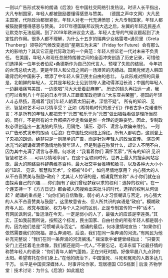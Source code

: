 一则以广告形式发布的朗诵《后浪》在中国社交网络引发热议。时评人长平指出，大凡专制国家，年轻人都被鼓励要懂得感恩与赞美。 （德国之声中文网）大凡民主国家，代际政治都很紧张，年轻人对老一代充满愤怒；大凡专制国家，年轻人都被鼓励要懂得感恩与赞美。 2017年德国联邦议院大选之后，左翼的年轻选民差点让默克尔无法组阁。到了2019年欧洲议会大选，年轻人主导的气候议题起到了决定性的作用。很多人都不理解，为什么十五岁的瑞典少女格雷塔•通贝里（Greta Thunberg）领导的气候改变运动&#8221;星期五为未来&#8221;（Friday for Future）会有那么大的影响力？其实它正是代际政治的一个典范：年轻人控诉老一代对未来不负责任。 在美国，年轻人和现任总统特朗普之间的全面冲突创造了历史记录，可惜他们选择另一位年长者伯尼•桑德斯作为自己的代言人，预埋了失败的结局。 今年初的台湾总统大选，更是年轻人和父母之间的一场艰苦的肉搏战。国民党候选人韩国瑜背后的中国影子，增添了中年轻人保卫民主自由的悲壮。 与此形成对照的风景是，北朝鲜的年轻人、尤其是年轻女士见到领导人激动得涕泪长流；中国的年轻人一边翻墙痛骂美国，一边歌唱&#8221;习大大爱着彭麻麻&#8221;。 历史的镜头再拉远一点，我们可以看到八十年前的日本年轻人正跟着军政府建立&#8221;大东亚共荣圈&#8221;，德国的年轻人斗志昂扬，高唱着&#8221;我们年轻人朝着太阳前进，深信不疑&#8221;。 所有的知识、见识、智慧和艺术可以尽情享受？ 正如《希特勒时代的孩子们》作者古多•克诺谱所言：不是所有的年轻人都把忠于&#8221;元首&#8221;和乐于为&#8221;元首&#8221;做出牺牲看做是理所当然的。同样，不是所有的士兵都把齐步走看做是惟一合理的走路姿势。因此，专制政权必须创造出一套洗脑的系统，用隔绝、镇压、恐吓、谎言与欺骗来维持。 一则以广告形式发布的朗诵《后浪》在中国社交网络上蹿红。所有人都明白，这则登上了央视的朗诵，绝非只是一则简单的广告，而是针对年轻人的政治宣传。 演员何冰充当的朗诵者满怀激情地称赞年轻人，但是到底在称赞什么，却让人不明不白，因为其中充满了谎言与矛盾。何冰说：&#8221;我看着你们 满怀羡慕&#8221;，&#8221;所有的知识 见识 智慧和艺术……可以尽情地享用&#8221;。在这个互联网时代，世界上最大的搜索网站谷歌，最大的网络百科辞典维基百科，最大社交平台推特和脸书，以及各种大大小小的&#8221;知识、 见识、智慧和艺术&#8221;，全都被&#8221;404&#8243;，如何尽情地享用？ 内心强大的人从不吝啬赞美与鼓励&#8211;政府？ 尤其让人惊讶的是，朗诵竟然宣称&#8221; 从小你们就在自由探索自己的兴趣……你们拥有了我们曾经梦寐以求的权利：选择的权利&#8221;。在一个连支持一下《方方日记》都会被人肉搜索出来批斗的时代，选择的权利从何谈起？ 朗诵的重点是：&#8221;向你们的自信致敬，弱小的人才习惯嘲讽与否定，内心强大的人从不吝啬赞美与鼓励&#8221;。这里故意省去、但人所共识的宾语是&#8221;政府&#8221;。模糊政府与人民、政党与国家、权力与个人之间的区别，正是专制宣传的一种&#8221;话术&#8221;。 有网民讽刺说，&#8221;鲁迅活在今天，一定是弱小的人了，最强大的应该是李莲英。&#8221;其实，正如我前面所说，按照这个标准，民主国家、自由社会的所有年轻人都是弱小的，因为他们总是&#8221;习惯嘲讽与否定&#8221;。 朗诵的最后，何冰激情地宣告：&#8221;如果你们依然需要我们的祝福，那么奔涌吧，后浪，我们在同一条奔涌的河流。&#8221;有网民为他补充完整说：&#8221;我们在同一条奔涌的河流搁浅。&#8221; 摇滚歌手崔健曾经指出： &#8220;只要天安门上还挂着毛主席像，我们都还是同一代人。&#8221;不要忘记，毛泽东留下过最抒情的称赞年轻人的语录：&#8221;你们青年人朝气蓬勃，正在兴旺时期，好像早晨八九点钟的太阳。希望寄托在你们身上。&#8221;在他的统治下，中国饿死、斗死和冤死的人数多达几千万。 长平是中国资深媒体人、时事评论作家，现居德国 CDS档案 | 后浪 齐物学堂｜技术讨论：为什么《后浪》如此尴尬 
